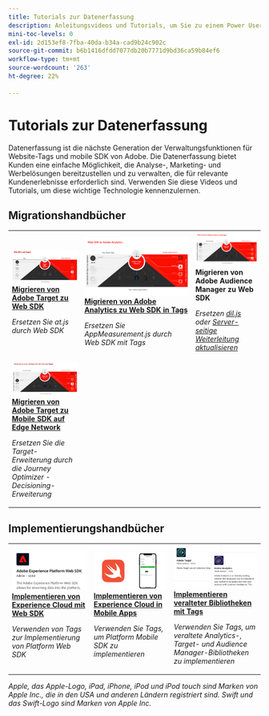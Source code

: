 ```yaml
---
title: Tutorials zur Datenerfassung
description: Anleitungsvideos und Tutorials, um Sie zu einem Power User der Datenerfassung zu machen
mini-toc-levels: 0
exl-id: 2d153ef8-7fba-40da-b34a-cad9b24c902c
source-git-commit: b6b1416dfdd7077db20b7771d9bd36ca59b84ef6
workflow-type: tm+mt
source-wordcount: '263'
ht-degree: 22%

---
```


# Tutorials zur Datenerfassung

Datenerfassung ist die nächste Generation der Verwaltungsfunktionen für Website-Tags und mobile SDK von Adobe. Die Datenerfassung bietet Kunden eine einfache Möglichkeit, die Analyse-, Marketing- und Werbelösungen bereitzustellen und zu verwalten, die für relevante Kundenerlebnisse erforderlich sind. Verwenden Sie diese Videos und Tutorials, um diese wichtige Technologie kennenzulernen.

<div id="recs-overview-body-1"></div>
<div id="recs-overview-body-2"></div>
<div id="recs-overview-body-3"></div>
<div id="recs-overview-body-4"></div>
<div id="recs-overview-body-5"></div>
<div id="recs-overview-body-6"></div>

<div id="staff-picks-section">

## Migrationshandbücher

<table>
<tr>
  <td>
    <a href="https://experienceleague.adobe.com/en/docs/platform-learn/migrate-target-to-websdk/introduction" target="_blank">
      <img alt="Migrieren von Target zu Web SDK" src="assets/thumb_targetWebSdk.jpg" />
    </a>
    <div>
      <a href="https://experienceleague.adobe.com/en/docs/platform-learn/migrate-target-to-websdk/introduction" target="_blank">
    <strong>Migrieren von Adobe Target zu Web SDK</strong>
    </a>
    </div>
    <p>
    <em>Ersetzen Sie at.js durch Web SDK</em>
    <p>
  </td>
  <td>
    <a href="https://experienceleague.adobe.com/de/docs/platform-learn/migrate-analytics-to-websdk/migration-to-websdk-overview" target="_blank">
      <img alt="Implementieren von Adobe Experience Cloud mit dem Web SDK" src="assets/thumb_analyticsWebSdk.png" />
    </a>
    <div>
      <a href="https://experienceleague.adobe.com/de/docs/platform-learn/migrate-analytics-to-websdk/migration-to-websdk-overview" target="_blank">
    <strong>Migrieren von Adobe Analytics zu Web SDK in Tags</strong>
    </a>
    </div>
    <p>
    <em>Ersetzen Sie AppMeasurement.js durch Web SDK mit Tags</em>
    <p>
  </td>
  <td>
      <img alt="Migrieren von Target zu Web SDK" src="assets/thumb_aamWebSdk.png" />
    </a>
    <div>
      <strong>Migrieren von Adobe Audience Manager zu Web SDK</strong>
    </div>
    <p>
    <em>Ersetzen <a href="https://experienceleague.adobe.com/en/docs/audience-manager/user-guide/migrate-to-web-sdk/dil-extension-to-web-sdk" target="_blank">dil.js</a> oder <a href="https://experienceleague.adobe.com/en/docs/audience-manager/user-guide/migrate-to-web-sdk/appmeasurement-to-web-sdk" target="_blank">Server-seitige Weiterleitung aktualisieren</a></em>
    <p>
  </td>
</tr>
<tr>
  <td>
    <a href="https://experienceleague.adobe.com/en/docs/platform-learn/migrate-target-to-mobile-sdk-decisioning/overview" target="_blank">
      <img alt="Migrieren von Target zu Mobile SDK auf Edge Network" src="assets/thumb_targetMobileSdk.jpg" />
    </a>
    <div>
      <a href="https://experienceleague.adobe.com/en/docs/platform-learn/migrate-target-to-mobile-sdk-decisioning/overview" target="_blank">
    <strong>Migrieren von Adobe Target zu Mobile SDK auf Edge Network</strong>
    </a>
    </div>
    <p>
    <em>Ersetzen Sie die Target-Erweiterung durch die Journey Optimizer - Decisioning-Erweiterung</em>
    <p>
  </td>
  <td>
  </td>
  <td>
  </td>
  </tr>
</table>

## Implementierungshandbücher

<table>
<tr>
  <td>
    <a href="https://experienceleague.adobe.com/de/docs/platform-learn/implement-web-sdk/overview" target="_blank">
      <img alt="Implementieren von Adobe Experience Cloud mit dem Web SDK" src="assets/thumb_websdk.png" />
    </a>
    <div>
      <a href="https://experienceleague.adobe.com/de/docs/platform-learn/implement-web-sdk/overview" target="_blank">
    <strong>Implementieren von Experience Cloud mit Web SDK</strong>
    </a>
    </div>
    <p>
    <em>Verwenden von Tags zur Implementierung von Platform Web SDK</em>
    <p>
  </td>
  <td>
    <a href="https://experienceleague.adobe.com/docs/platform-learn/implement-mobile-sdk/overview.html?lang=de" target="_blank">
      <img alt="In Mobile Apps implementieren" src="assets/thumb_swift.png" />
    </a>
    <div>
      <a href="https://experienceleague.adobe.com/docs/platform-learn/implement-mobile-sdk/overview.html?lang=de" target="_blank">
    <strong>Implementieren von Experience Cloud in Mobile Apps</strong>
    </a>
    </div>
    <p>
    <em>Verwenden Sie Tags, um Platform Mobile SDK zu implementieren</em>
    <p>
  </td>
  <td>
    <a href="https://experienceleague.adobe.com/docs/platform-learn/migrate-target-to-websdk/introduction.html" target="_blank">
      <img alt="Migrieren von Target zu Web SDK" src="assets/thumb_legacy.png" />
    </a>
    <div>
      <a href="https://experienceleague.adobe.com/docs/platform-learn/migrate-target-to-websdk/introduction.html" target="_blank">
    <strong>Implementieren veralteter Bibliotheken mit Tags</strong>
    </a>
    </div>
    <p>
    <em>Verwenden Sie Tags, um veraltete Analytics-, Target- und Audience Manager-Bibliotheken zu implementieren</em>
    <p>
  </td>
</tr>
</table>

</div>

*Apple, das Apple-Logo, iPad, iPhone, iPod und iPod touch sind Marken von Apple Inc., die in den USA und anderen Ländern registriert sind. Swift und das Swift-Logo sind Marken von Apple Inc.*
